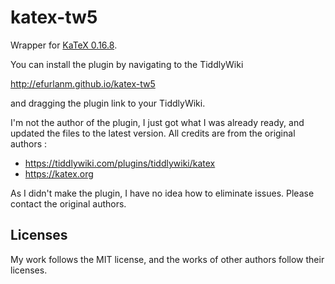 # katex-tw5

Wrapper for [KaTeX 0.16.8](https://katex.org/).

You can install the plugin by navigating to the TiddlyWiki

http://efurlanm.github.io/katex-tw5

and dragging the plugin link to your TiddlyWiki.

I'm not the author of the plugin, I just got what I was already ready, and updated the files to the latest version. All credits are from the original authors :

* https://tiddlywiki.com/plugins/tiddlywiki/katex
* https://katex.org

As I didn't make the plugin, I have no idea how to eliminate issues. Please contact the original authors.

## Licenses

My work follows the MIT license, and the works of other authors follow their licenses.
